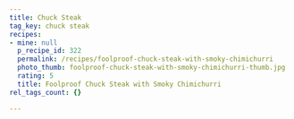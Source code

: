 ```yaml
---
title: Chuck Steak
tag_key: chuck steak
recipes:
- mine: null
  p_recipe_id: 322
  permalink: /recipes/foolproof-chuck-steak-with-smoky-chimichurri
  photo_thumb: foolproof-chuck-steak-with-smoky-chimichurri-thumb.jpg
  rating: 5
  title: Foolproof Chuck Steak with Smoky Chimichurri
rel_tags_count: {}

---
```

